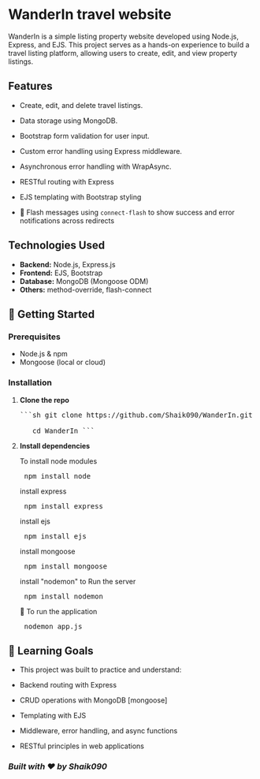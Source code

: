 # WanderIn travel website 
WanderIn is a simple listing property website developed using Node.js, Express, and EJS. This project serves as a hands-on experience to build a travel listing platform, allowing users to create, edit, and view property listings.​

## Features
- Create, edit, and delete travel listings.​

- Data storage using MongoDB.​

- Bootstrap form validation for user input.​

- Custom error handling using Express middleware.​

- Asynchronous error handling with WrapAsync.​

- RESTful routing with Express

- EJS templating with Bootstrap styling

- 💬 Flash messages using `connect-flash` to show success and error notifications across redirects


## Technologies Used

- **Backend:** Node.js, Express.js
- **Frontend:** EJS, Bootstrap
- **Database:** MongoDB (Mongoose ODM)
- **Others:** method-override, flash-connect

## 🚀 Getting Started

### Prerequisites

- Node.js & npm
- Mongoose (local or cloud)

### Installation

1. **Clone the repo**
   <pre>```sh git clone https://github.com/Shaik090/WanderIn.git

      cd WanderIn ``` </pre>

2. **Install dependencies**

    To install node modules
    <pre> npm install node </pre>

    install express
    <pre> npm install express </pre> 

    install ejs
    <pre> npm install ejs </pre>

    install mongoose
    <pre> npm install mongoose </pre>  

    install "nodemon" to Run the server

    <pre> npm install nodemon </pre> 

    🚀 To run the application
    <pre> nodemon app.js </pre>  

## 🧠 Learning Goals

- This project was built to practice and understand:

- Backend routing with Express

- CRUD operations with MongoDB [mongoose]

- Templating with EJS

- Middleware, error handling, and async functions

- RESTful principles in web applications

### ***Built with ❤️ by Shaik090***